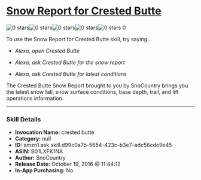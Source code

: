 # [Snow Report for Crested Butte](http://alexa.amazon.com/#skills/amzn1.ask.skill.d99c0a7b-5654-423c-b3e7-adc56cde9e45)
![0 stars](../../images/ic_star_border_black_18dp_1x.png)![0 stars](../../images/ic_star_border_black_18dp_1x.png)![0 stars](../../images/ic_star_border_black_18dp_1x.png)![0 stars](../../images/ic_star_border_black_18dp_1x.png)![0 stars](../../images/ic_star_border_black_18dp_1x.png) 0

To use the Snow Report for Crested Butte skill, try saying...

* *Alexa, open Crested Butte*

* *Alexa, ask Crested Butte for the snow report*

* *Alexa, ask Crested Butte for latest conditions*

The Crested Butte Snow Report brought to you by SnoCountry brings you the latest snow fall, snow surface conditions,  base depth, trail, and lift operations information.

***

### Skill Details

* **Invocation Name:** crested butte
* **Category:** null
* **ID:** amzn1.ask.skill.d99c0a7b-5654-423c-b3e7-adc56cde9e45
* **ASIN:** B01LXFK1NA
* **Author:** SnoCountry
* **Release Date:** October 19, 2016 @ 11:44:12
* **In-App Purchasing:** No

